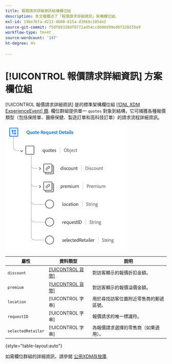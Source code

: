 ```yaml
---
title: 報價請求詳細資訊結構欄位組
description: 本文檔概述了「報價請求詳細資訊」架構欄位組。
exl-id: 19be76fa-d212-4b00-815a-d3869c1054e2
source-git-commit: f5df893260f0772ad54ccdb00d99ed8f328d35a9
workflow-type: tm+mt
source-wordcount: '147'
ht-degree: 4%

---
```


# [!UICONTROL 報價請求詳細資訊] 方案欄位組

[!UICONTROL 報價請求詳細資訊] 是的標準架構欄位組 [[!DNL XDM ExperienceEvent] 類](../../classes/experienceevent.md). 欄位群組提供單一 `quotes` 對象到結構，它可捕獲各種報價類型（包括保險單、醫療保健、製造訂單和高科技訂單）的請求流程詳細資訊。

![](../../images/field-groups/quote-request-details.png)

| 屬性 | 資料類型 | 說明 |
| --- | --- | --- |
| `discount` | [[!UICONTROL 貨幣]](../../data-types/currency.md) | 對訪客顯示的報價折扣金額。 |
| `premium` | [[!UICONTROL 貨幣]](../../data-types/currency.md) | 對訪客顯示的報價溢價金額。 |
| `location` | [!UICONTROL 字串] | 用於尋找訪客位置附近零售商的郵遞區號。 |
| `requestID` | [!UICONTROL 字串] | 報價請求的唯一標識符。 |
| `selectedRetailer` | [!UICONTROL 字串] | 為報價請求選擇的零售商（如果適用）。 |

{style="table-layout:auto"}

如需欄位群組的詳細資訊，請參閱 [公用XDM存放庫](https://github.com/adobe/xdm/blob/master/docs/reference/fieldgroups/experience-event/experienceevent-quote-request-details.schema.json).
